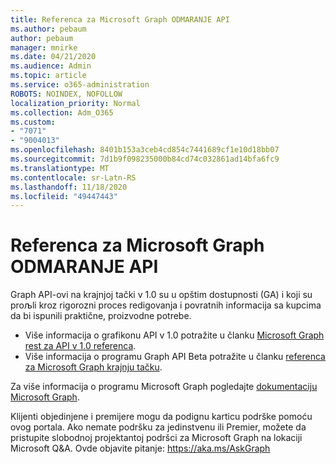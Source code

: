 ```yaml
---
title: Referenca za Microsoft Graph ODMARANJE API
ms.author: pebaum
author: pebaum
manager: mnirke
ms.date: 04/21/2020
ms.audience: Admin
ms.topic: article
ms.service: o365-administration
ROBOTS: NOINDEX, NOFOLLOW
localization_priority: Normal
ms.collection: Adm_O365
ms.custom:
- "7071"
- "9004013"
ms.openlocfilehash: 8401b153a3ceb4cd854c7441689cf1e10d18bb07
ms.sourcegitcommit: 7d1b9f098235000b84cd74c032861ad14bfa6fc9
ms.translationtype: MT
ms.contentlocale: sr-Latn-RS
ms.lasthandoff: 11/18/2020
ms.locfileid: "49447443"
---
```

# <a name="microsoft-graph-rest-api-reference"></a>Referenca za Microsoft Graph ODMARANJE API

Graph API-ovi na krajnjoj tački v 1.0 su u opštim dostupnosti (GA) i koji su proљli kroz rigorozni proces redigovanja i povratnih informacija sa kupcima da bi ispunili praktične, proizvodne potrebe.

- Više informacija o grafikonu API v 1.0 potražite u članku [Microsoft Graph rest za API v 1.0 referenca](https://docs.microsoft.com/graph/api/overview?toc=.%2Fref%2Ftoc.json&view=graph-rest-1.0&preserve-view=true). 
- Više informacija o programu Graph API Beta potražite u članku [referenca za Microsoft Graph krajnju tačku](https://docs.microsoft.com/graph/api/overview?toc=.%2Fref%2Ftoc.json&view=graph-rest-beta&preserve-view=true).

Za više informacija o programu Microsoft Graph pogledajte [dokumentaciju Microsoft Graph](https://docs.microsoft.com/graph/).

Klijenti objedinjene i premijere mogu da podignu karticu podrške pomoću ovog portala. Ako nemate podršku za jedinstvenu ili Premier, možete da pristupite slobodnoj projektantoj podršci za Microsoft Graph na lokaciji Microsoft Q&A. Ovde objavite pitanje: https://aka.ms/AskGraph
